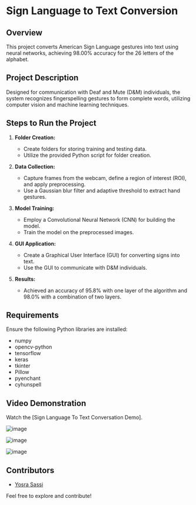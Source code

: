 # Sign Language to Text Conversion

## Overview

This project converts American Sign Language gestures into text using neural networks, achieving 98.00% accuracy for the 26 letters of the alphabet.

## Project Description

Designed for communication with Deaf and Mute (D&M) individuals, the system recognizes fingerspelling gestures to form complete words, utilizing computer vision and machine learning techniques.

## Steps to Run the Project

1. **Folder Creation:**
   - Create folders for storing training and testing data.
   - Utilize the provided Python script for folder creation.

2. **Data Collection:**
   - Capture frames from the webcam, define a region of interest (ROI), and apply preprocessing.
   - Use a Gaussian blur filter and adaptive threshold to extract hand gestures.

3. **Model Training:**
   - Employ a Convolutional Neural Network (CNN) for building the model.
   - Train the model on the preprocessed images.

4. **GUI Application:**
   - Create a Graphical User Interface (GUI) for converting signs into text.
   - Use the GUI to communicate with D&M individuals.

5. **Results:**
   - Achieved an accuracy of 95.8% with one layer of the algorithm and 98.0% with a combination of two layers.

## Requirements

Ensure the following Python libraries are installed:

- numpy
- opencv-python
- tensorflow
- keras
- tkinter
- Pillow
- pyenchant
- cyhunspell
## Video Demonstration

Watch the [Sign Language To Text Conversation Demo].

![image](https://github.com/Yosra697/SignLanguageToTextConversation/assets/83519787/d9c62551-b4ec-4088-8f9d-7694ba42c568)

![image](https://github.com/Yosra697/SignLanguageToTextConversation/assets/83519787/32da87e0-12ef-479d-addc-84c204de9db3)

![image](https://github.com/Yosra697/SignLanguageToTextConversation/assets/83519787/4f530d8f-cbe5-4aa2-bf75-57e0dd3ca78b)


## Contributors

- [Yosra Sassi](https://github.com/Yosra697)

Feel free to explore and contribute!
